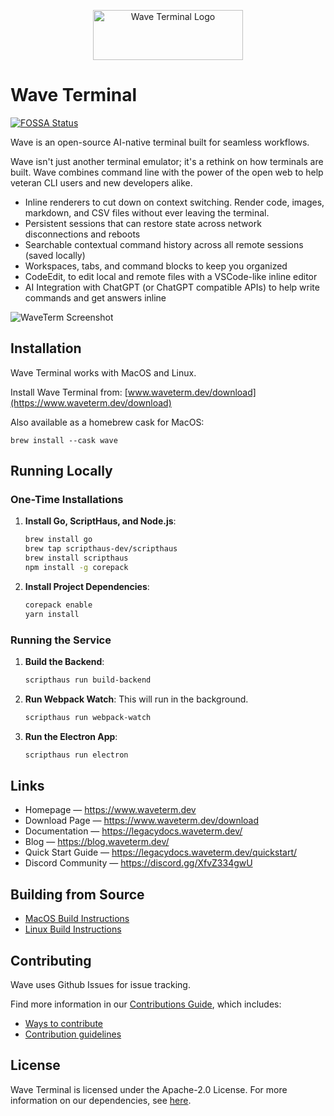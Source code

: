 <p align="center">
  <picture>
    <source media="(prefers-color-scheme: dark)" srcset="./assets/waveterm-logo-horizontal-dark.png">
    <source media="(prefers-color-scheme: light)" srcset="./assets/waveterm-logo-horizontal-light.png">
    <img alt="Wave Terminal Logo" src="./assets/waveterm-logo-horizontal-light.png" width="240" height="80" style="max-width: 100%;">
  </picture>
  <br/>
</p>

# Wave Terminal

[![FOSSA Status](https://app.fossa.com/api/projects/git%2Bgithub.com%2Fwavetermdev%2Fwaveterm.svg?type=shield)](https://app.fossa.com/projects/git%2Bgithub.com%2Fwavetermdev%2Fwaveterm?ref=badge_shield)

Wave is an open-source AI-native terminal built for seamless workflows.

Wave isn't just another terminal emulator; it's a rethink on how terminals are built. Wave combines command line with the power of the open web to help veteran CLI users and new developers alike.

-   Inline renderers to cut down on context switching. Render code, images, markdown, and CSV files without ever leaving the terminal.
-   Persistent sessions that can restore state across network disconnections and reboots
-   Searchable contextual command history across all remote sessions (saved locally)
-   Workspaces, tabs, and command blocks to keep you organized
-   CodeEdit, to edit local and remote files with a VSCode-like inline editor
-   AI Integration with ChatGPT (or ChatGPT compatible APIs) to help write commands and get answers inline

![WaveTerm Screenshot](./assets/wave-screenshot.png)

## Installation

Wave Terminal works with MacOS and Linux.

Install Wave Terminal from: [www.waveterm.dev/download](https://www.waveterm.dev/download)

Also available as a homebrew cask for MacOS:

```
brew install --cask wave
```

## Running Locally

### One-Time Installations

1.  **Install Go, ScriptHaus, and Node.js**:
    ```sh
    brew install go
    brew tap scripthaus-dev/scripthaus
    brew install scripthaus
    npm install -g corepack
    ```

2.  **Install Project Dependencies**:
    ```sh
    corepack enable
    yarn install
    ```

### Running the Service

1.  **Build the Backend**:
    ```sh
    scripthaus run build-backend
    ```

2.  **Run Webpack Watch**:
    This will run in the background.
    ```sh
    scripthaus run webpack-watch
    ```

3.  **Run the Electron App**:
    ```sh
    scripthaus run electron
    ```

## Links

-   Homepage &mdash; https://www.waveterm.dev
-   Download Page &mdash; https://www.waveterm.dev/download
-   Documentation &mdash; https://legacydocs.waveterm.dev/
-   Blog &mdash; https://blog.waveterm.dev/
-   Quick Start Guide &mdash; https://legacydocs.waveterm.dev/quickstart/
-   Discord Community &mdash; https://discord.gg/XfvZ334gwU

## Building from Source

-   [MacOS Build Instructions](./BUILD.md)
-   [Linux Build Instructions](./build-linux.md)

## Contributing

Wave uses Github Issues for issue tracking.

Find more information in our [Contributions Guide](CONTRIBUTING.md), which includes:

-   [Ways to contribute](CONTRIBUTING.md#contributing-to-wave-terminal)
-   [Contribution guidelines](CONTRIBUTING.md#before-you-start)

## License

Wave Terminal is licensed under the Apache-2.0 License. For more information on our dependencies, see [here](./acknowledgements/README.md).
